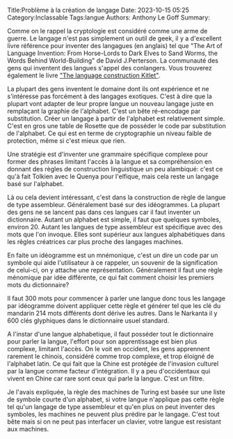 Title:Problème à la création de langage
Date: 2023-10-15 05:25
Category:Inclassable
Tags:langue
Authors: Anthony Le Goff
Summary:

Comme on le rappel la cryptologie est considéré comme une arme de guerre. Le langage n'est pas simplement un outil de geek, il y a d'excellent livre référence pour inventer des langagues (en anglais) tel que "The Art of Language Invention: From Horse-Lords to Dark Elves to Sand Worms, the Words Behind World-Building" de David J.Perterson. La communauté des gens qui inventent des langues s'appel des conlangers. Vous trouverez également le livre ["The language construction Kitlet"](https://www.amazon.com/The-Language-Construction-Kitlet-ebook/dp/B007AQVUI8/ref=sr_1_1?s=digital-text&ie=UTF8&qid=1329594995&sr=1-1).

La plupart des gens inventent le domaine dont ils ont expérience et ne s'intéresse pas forcément à des langages exotiques. C'est à dire que la plupart vont adapter de leur propre langue un nouveau langage juste en remplaçant la graphie de l'alphabet. C'est un bête ré-encodage par substitution. Créer un langage à partir de l'alphabet est relativement simple. C'est en gros une table de Rosette que de posséder le code par substitution de l'alphabet. Ce qui est en terme de cryptographie un niveau faible de protection, même si c'est mieux que rien. 

Une stratégie est d'inventer une grammaire spécifique complexe pour former des phrases limitant l'accès à la langue et sa compréhension en donnant des règles de construction linguistique un peu alambiqué: c'est ce qu'à fait Tolkien avec le Quenya pour l'elfique, mais cela reste un langage basé sur l'alphabet. 

Là ou cela devient intéressant, c'est dans la construction de règle de langue de type assembleur. Généralement basé sur des idéogrammes. La plupart des gens ne se lancent pas dans ces langues car il faut inventer un dictionnaire. Autant un alphabet est simple, il faut que quelques symboles, environ 20. Autant les langues de type assembleur est spécifique avec des mots que l'on invoque. Elles sont supérieur aux langues alphabétiques dans les rêgles créatrices car plus proche des langages machines. 

En faite un idéogramme est un mnémonique, c'est un dire un code par un symbole qui aide l'utilisateur à ce rappeler, un souvenir de la signification de celui-ci, on y attache une représentation. Généralement il faut une règle ménomique par idée différente, ce qui fait comment choisir les premiers mots du dictionnaire?

Il faut 300 mots pour commencer à parler une langue donc tous les langage par idéogramme doivent appliquer cette règle et générer tel que les clé du mandarin 214 mots différents dont dérive les autres. Dans le Narkanta il y 600 clés glyphiques dans le dictionnaire usuel standard. 

A l'instar d'une langue alphabetique, il faut posséder tout le dictionnaire pour parler la langue, l'effort pour son apprentissage est bien plus complexe, limitant l'accès. On le voit en occident, les gens apprennent rarement le chinois, considéré comme trop complexe, et trop éloigné de l'alphabet latin. Ce qui fait que la Chine est protégée de l'invasion culturel par la langue comme facteur d'intégration. Il y a peu d'occidentaux qui vivent en Chine car rare sont ceux qui parle la langue. C'est un filtre. 

Je l'avais expliquée, la règle des machines de Turing est basée sur une liste de symbole courte d'un alphabet, si votre langue n'applique pas cette règle tel qu'un langage de type assembleur et qu'en plus on peut inventer des symboles, les machines ne peuvent plus prédire par le langage. C'est tout bête mais si on ne peut pas interfacer un clavier, votre langue est resistant aux machines. 